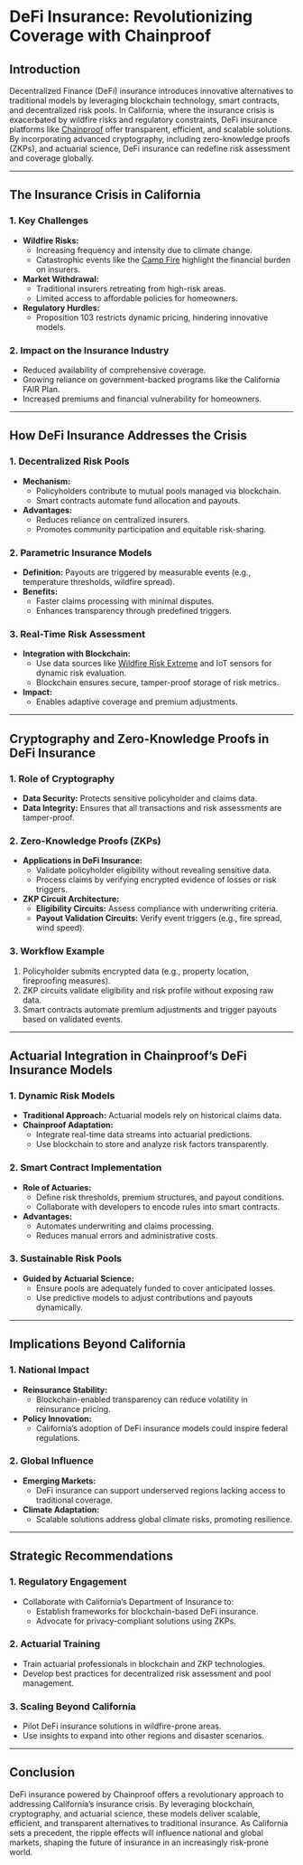 # DeFi Insurance: Revolutionizing Coverage with Chainproof

## Introduction
Decentralized Finance (DeFi) insurance introduces innovative alternatives to traditional models by leveraging blockchain technology, smart contracts, and decentralized risk pools. In California, where the insurance crisis is exacerbated by wildfire risks and regulatory constraints, DeFi insurance platforms like [Chainproof](./CHAINPROOF.md) offer transparent, efficient, and scalable solutions. By incorporating advanced cryptography, including zero-knowledge proofs (ZKPs), and actuarial science, DeFi insurance can redefine risk assessment and coverage globally.

---

## The Insurance Crisis in California

### 1. **Key Challenges**
- **Wildfire Risks:**
  - Increasing frequency and intensity due to climate change.
  - Catastrophic events like the [Camp Fire](https://en.wikipedia.org/wiki/Camp_Fire_(2018)) highlight the financial burden on insurers.
- **Market Withdrawal:**
  - Traditional insurers retreating from high-risk areas.
  - Limited access to affordable policies for homeowners.
- **Regulatory Hurdles:**
  - Proposition 103 restricts dynamic pricing, hindering innovative models.

### 2. **Impact on the Insurance Industry**
- Reduced availability of comprehensive coverage.
- Growing reliance on government-backed programs like the California FAIR Plan.
- Increased premiums and financial vulnerability for homeowners.

---

## How DeFi Insurance Addresses the Crisis

### 1. **Decentralized Risk Pools**
- **Mechanism:**
  - Policyholders contribute to mutual pools managed via blockchain.
  - Smart contracts automate fund allocation and payouts.
- **Advantages:**
  - Reduces reliance on centralized insurers.
  - Promotes community participation and equitable risk-sharing.

### 2. **Parametric Insurance Models**
- **Definition:** Payouts are triggered by measurable events (e.g., temperature thresholds, wildfire spread).
- **Benefits:**
  - Faster claims processing with minimal disputes.
  - Enhances transparency through predefined triggers.

### 3. **Real-Time Risk Assessment**
- **Integration with Blockchain:**
  - Use data sources like [Wildfire Risk Extreme](./WILDFIRE_RISK_EXTREME.md) and IoT sensors for dynamic risk evaluation.
  - Blockchain ensures secure, tamper-proof storage of risk metrics.
- **Impact:**
  - Enables adaptive coverage and premium adjustments.

---

## Cryptography and Zero-Knowledge Proofs in DeFi Insurance

### 1. **Role of Cryptography**
- **Data Security:** Protects sensitive policyholder and claims data.
- **Data Integrity:** Ensures that all transactions and risk assessments are tamper-proof.

### 2. **Zero-Knowledge Proofs (ZKPs)**
- **Applications in DeFi Insurance:**
  - Validate policyholder eligibility without revealing sensitive data.
  - Process claims by verifying encrypted evidence of losses or risk triggers.
- **ZKP Circuit Architecture:**
  - **Eligibility Circuits:** Assess compliance with underwriting criteria.
  - **Payout Validation Circuits:** Verify event triggers (e.g., fire spread, wind speed).

### 3. **Workflow Example**
1. Policyholder submits encrypted data (e.g., property location, fireproofing measures).
2. ZKP circuits validate eligibility and risk profile without exposing raw data.
3. Smart contracts automate premium adjustments and trigger payouts based on validated events.

---

## Actuarial Integration in Chainproof’s DeFi Insurance Models

### 1. **Dynamic Risk Models**
- **Traditional Approach:** Actuarial models rely on historical claims data.
- **Chainproof Adaptation:**
  - Integrate real-time data streams into actuarial predictions.
  - Use blockchain to store and analyze risk factors transparently.

### 2. **Smart Contract Implementation**
- **Role of Actuaries:**
  - Define risk thresholds, premium structures, and payout conditions.
  - Collaborate with developers to encode rules into smart contracts.
- **Advantages:**
  - Automates underwriting and claims processing.
  - Reduces manual errors and administrative costs.

### 3. **Sustainable Risk Pools**
- **Guided by Actuarial Science:**
  - Ensure pools are adequately funded to cover anticipated losses.
  - Use predictive models to adjust contributions and payouts dynamically.

---

## Implications Beyond California

### 1. **National Impact**
- **Reinsurance Stability:**
  - Blockchain-enabled transparency can reduce volatility in reinsurance pricing.
- **Policy Innovation:**
  - California’s adoption of DeFi insurance models could inspire federal regulations.

### 2. **Global Influence**
- **Emerging Markets:**
  - DeFi insurance can support underserved regions lacking access to traditional coverage.
- **Climate Adaptation:**
  - Scalable solutions address global climate risks, promoting resilience.

---

## Strategic Recommendations

### 1. **Regulatory Engagement**
- Collaborate with California’s Department of Insurance to:
  - Establish frameworks for blockchain-based DeFi insurance.
  - Advocate for privacy-compliant solutions using ZKPs.

### 2. **Actuarial Training**
- Train actuarial professionals in blockchain and ZKP technologies.
- Develop best practices for decentralized risk assessment and pool management.

### 3. **Scaling Beyond California**
- Pilot DeFi insurance solutions in wildfire-prone areas.
- Use insights to expand into other regions and disaster scenarios.

---

## Conclusion
DeFi insurance powered by Chainproof offers a revolutionary approach to addressing California’s insurance crisis. By leveraging blockchain, cryptography, and actuarial science, these models deliver scalable, efficient, and transparent alternatives to traditional insurance. As California sets a precedent, the ripple effects will influence national and global markets, shaping the future of insurance in an increasingly risk-prone world.
